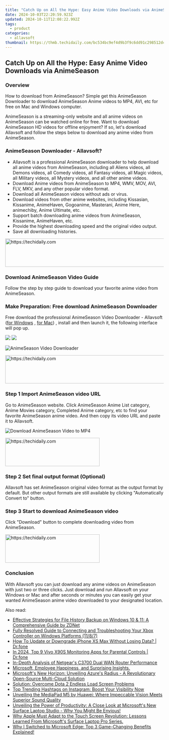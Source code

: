 ```yaml
---
title: "Catch Up on All the Hype: Easy Anime Video Downloads via AnimeSeason"
date: 2024-10-03T22:20:59.923Z
updated: 2024-10-11T12:08:22.992Z
tags:
  - product
categories:
  - allavsoft
thumbnail: https://thmb.techidaily.com/bc534bc9ef4d9b3f9c6dd91c298512dc6fbda892688583d91964121896089fd7.jpg
---
```


## Catch Up on All the Hype: Easy Anime Video Downloads via AnimeSeason

### Overview

How to download from AnimeSeason? Simple get this AnimeSeason Downloader to download AnimeSeason Anime videos to MP4, AVI, etc for free on Mac and Windows computer.

AnimeSeason is a streaming-only website and all anime videos on AnimeSeason can be watched online for free. Want to download AnimeSeason HD videos for offline enjoyment? If so, let's download Allavsoft and follow the steps below to download any anime video from AnimeSeason.

### AnimeSeason Downloader - Allavsoft?

* Allavsoft is a professional AnimeSeason downloader to help download all anime videos from AnimeSeason, including all Aliens videos, all Demons videos, all Comedy videos, all Fantasy videos, all Magic videos, all Military videos, all Mystery videos, and all other anime videos.
* Download Anime videos from AnimeSeason to MP4, WMV, MOV, AVI, FLV, MKV, and any other popular video format.
* Download all AnimeSeason videos without ads or virus.
* Download videos from other anime websites, including Kissasian, Kissanime, AnimeHaven, Gogoanime, Masterani, Anime Here, animechiby, Anime Ultimate, etc.
* Support batch downloading anime videos from AnimeSeason, Kissanime, AnimeHaven, etc.
* Provide the highest downloading speed and the original video output.
* Save all downloading histories.

<!-- affiliate ads begin -->
<a href="https://appsumo.8odi.net/c/5597632/2082521/7443" target="_top" id="2082521">
  <img src="//a.impactradius-go.com/display-ad/7443-2082521" border="0" alt="https://techidaily.com" width="728" height="90"/>
</a>
<img height="0" width="0" src="https://appsumo.8odi.net/i/5597632/2082521/7443" style="position:absolute;visibility:hidden;" border="0" />
<!-- affiliate ads end -->

### Download AnimeSeason Video Guide

Follow the step by step guide to download your favorite anime video from AnimeSeason.

### Make Preparation: Free download AnimeSeason Downloader

Free download the professional AnimeSeason Video Downloader - Allavsoft ([for Windows](https://tools.techidaily.com/allavsoft/products/) , [for Mac](https://tools.techidaily.com/allavsoft/products/)) , install and then launch it, the following interface will pop up.

[![](https://www.allavsoft.com/how-to/../images/how-to/free-download-win.jpg)](https://tools.techidaily.com/allavsoft/products/) [![](https://www.allavsoft.com/how-to/../images/how-to/free-download-mac.jpg)](https://tools.techidaily.com/allavsoft/products/)

![AnimeSeason Video Downloader](https://www.allavsoft.com/how-to/../images/allavsoft/screen-shot-600.jpg)

<!-- affiliate ads begin -->
<a href="https://aligracehair.sjv.io/c/5597632/1997722/19272" target="_top" id="1997722">
  <img src="//a.impactradius-go.com/display-ad/19272-1997722" border="0" alt="https://techidaily.com" width="728" height="90"/>
</a>
<img height="0" width="0" src="https://aligracehair.sjv.io/i/5597632/1997722/19272" style="position:absolute;visibility:hidden;" border="0" />
<!-- affiliate ads end -->

### Step 1 Import AnimeSeason video URL

Go to AnimeSeason website. Click AnimeSeason Anime List category, Anime Movies category, Completed Anime category, etc to find your favorite AnimeSeason anime video. And then copy its video URL and paste it to Allavsoft.

![Download AnimeSeason Video to MP4](https://www.allavsoft.com/how-to/../images/how-to/download-rtmp-video/download-rtmp-video.jpg)

<!-- affiliate ads begin -->
<a href="https://wigfever.sjv.io/c/5597632/2005184/22899" target="_top" id="2005184">
  <img src="//a.impactradius-go.com/display-ad/22899-2005184" border="0" alt="https://techidaily.com" width="300" height="90"/>
</a>
<img height="0" width="0" src="https://wigfever.sjv.io/i/5597632/2005184/22899" style="position:absolute;visibility:hidden;" border="0" />
<!-- affiliate ads end -->

### Step 2 Set final output format (Optional)

Allavsoft has set AnimeSeason original video format as the output format by default. But other output formats are still available by clicking "Automatically Convert to" button.

### Step 3 Start to download AnimeSeason video

Click "Download" button to complete downloading video from AnimeSeason.

<!-- affiliate ads begin -->
<a href="https://aligracehair.sjv.io/c/5597632/2135413/19272" target="_top" id="2135413">
  <img src="//a.impactradius-go.com/display-ad/19272-2135413" border="0" alt="https://techidaily.com" width="300" height="90"/>
</a>
<img height="0" width="0" src="https://aligracehair.sjv.io/i/5597632/2135413/19272" style="position:absolute;visibility:hidden;" border="0" />
<!-- affiliate ads end -->

### Conclusion

With Allavsoft you can just download any anime videos on AnimeSeason with just two or three clicks. Just download and run Allavsoft on your Windows or Mac and after seconds or minutes you can easily get your wanted AnimeSeason anime video downloaded to your designated location.

<ins class="adsbygoogle"
     style="display:block"
     data-ad-format="autorelaxed"
     data-ad-client="ca-pub-7571918770474297"
     data-ad-slot="1223367746"></ins>

<ins class="adsbygoogle"
     style="display:block"
     data-ad-client="ca-pub-7571918770474297"
     data-ad-slot="8358498916"
     data-ad-format="auto"
     data-full-width-responsive="true"></ins>

<span class="atpl-alsoreadstyle">Also read:</span>
<div><ul>
<li><a href="https://win-popular.techidaily.com/effective-strategies-for-file-history-backup-on-windows-10-and-11-a-comprehensive-guide-by-zdnet/"><u>Effective Strategies for File History Backup on Windows 10 & 11: A Comprehensive Guide by ZDNet</u></a></li>
<li><a href="https://win-amazing.techidaily.com/fully-resolved-guide-to-connecting-and-troubleshooting-your-xbox-controller-on-windows-platforms-1187/"><u>Fully Resolved Guide to Connecting and Troubleshooting Your Xbox Controller on Windows Platforms (11/8/7)</u></a></li>
<li><a href="https://review-topics.techidaily.com/how-to-update-or-downgrade-iphone-xs-max-without-losing-data-drfone-by-drfone-ios-system-repair-ios-system-repair/"><u>How To Update or Downgrade iPhone XS Max Without Losing Data? | Dr.fone</u></a></li>
<li><a href="https://android-location-track.techidaily.com/in-2024-top-9-vivo-x90s-monitoring-apps-for-parental-controls-drfone-by-drfone-virtual-android/"><u>In 2024, Top 9 Vivo X90S Monitoring Apps for Parental Controls | Dr.fone</u></a></li>
<li><a href="https://buynow-reviews.techidaily.com/in-depth-analysis-of-netgears-c3700-dual-wan-router-performance/"><u>In-Depth Analysis of Netgear's C3700 Dual WAN Router Performance</u></a></li>
<li><a href="https://win-popular.techidaily.com/microsoft-employee-happiness-and-surprising-insights/"><u>Microsoft, Employee Happiness, and Surprising Insights.</u></a></li>
<li><a href="https://win-popular.techidaily.com/microsofts-new-horizon-unveiling-azures-radius-a-revolutionary-open-source-multi-cloud-solution/"><u>Microsoft's New Horizon: Unveiling Azure's Radius - A Revolutionary Open-Source Multi-Cloud Solution</u></a></li>
<li><a href="https://win-able.techidaily.com/solution-overcome-dota-2-endless-load-screen-problems/"><u>Solution: Overcome Dota 2 Endless Load Screen Problems</u></a></li>
<li><a href="https://tech-recovery.techidaily.com/top-trending-hashtags-on-instagram-boost-your-visibility-now/"><u>Top Trending Hashtags on Instagram: Boost Your Visibility Now</u></a></li>
<li><a href="https://buynow-info.techidaily.com/unveiling-the-mediapad-m5-by-huawei-where-impeccable-vision-meets-superior-sound-quality/"><u>Unveiling the MediaPad M5 by Huawei: Where Impeccable Vision Meets Superior Sound Quality</u></a></li>
<li><a href="https://win-popular.techidaily.com/unveiling-the-power-of-productivity-a-close-look-at-microsofts-new-surface-laptop-studio-why-you-might-be-envious/"><u>Unveiling the Power of Productivity: A Close Look at Microsoft's New Surface Laptop Studio - Why You Might Be Envious!</u></a></li>
<li><a href="https://win-popular.techidaily.com/why-apple-must-adapt-to-the-touch-screen-revolution-lessons-learned-from-microsofts-surface-laptop-pro-series/"><u>Why Apple Must Adapt to the Touch Screen Revolution: Lessons Learned From Microsoft's Surface Laptop Pro Series.</u></a></li>
<li><a href="https://win-popular.techidaily.com/why-i-switched-to-microsoft-edge-top-3-game-changing-benefits-explained/"><u>Why I Switched to Microsoft Edge: Top 3 Game-Changing Benefits Explained!</u></a></li>
</ul></div>

